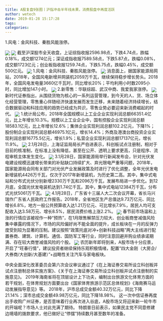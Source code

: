 ```yaml
---
title: A股复盘9张图丨沪指冲击半年线未果，消费股盘中再度活跃
author: wetech
date: 2019-01-28 15:17:28
tags: 
categories: 
---
```

1.风电：金风科技、秦胜风能涨停。
<!-- more -->
<img align="center" border="0" src="https://imgcdn.yicai.com/uppics/images/2019/01/6f977ae25f62f249a36d7b422fe4cb50.jpg" />
<img align="center" border="0" src="https://imgcdn.yicai.com/uppics/images/2019/01/2def07d93cab4bfed3a65c8015a7ee3e.jpg" />
截至沪深股市全天收盘，上证综指收报2596.98点，下跌4.74点，跌幅0.18%，成交额1274亿元；深证成指收报7589.58点，下跌5.87点，跌幅0.08%，成交额1723亿元；创业板指收报1259.74点，下跌5.75点，跌幅0.45%，成交额500亿元。
<img align="center" border="0" src="https://imgcdn.yicai.com/uppics/images/2019/01/d0068b928063e64a4f68921da9f4aa2f.jpg" />
1.风电：金风科技、秦胜风能涨停。
<img align="center" border="0" src="https://imgcdn.yicai.com/uppics/images/2019/01/c856fb01ff5bf00d40364b8598a7b975.jpg" />
消息面上，据国家能源局网站，2018年，全国风电新增并网装机2059万千瓦，继续保持稳步增长势头。2018年，全国风电发电量3660亿千瓦时，同比增长20%；平均利用小时数2095小时，同比增加147小时。
<img align="center" border="0" src="https://imgcdn.yicai.com/uppics/images/2019/01/e406ee98297387614929b47584922ef9.jpg" />
2.新零售：华联综超、武汉中商、我爱我家涨停。
<img align="center" border="0" src="https://imgcdn.yicai.com/uppics/images/2019/01/29e9fcd1a0763c6e3f0888e4db298133.jpg" />
新时代证券指出，从围绕货物为核心的一系列运营管理，到今天的人、货、场立体化经营管理，零售重心伴随经济快速发展而发生迁移，未来随着经济持续增长，结合数据驱动和科技应用的趋势已经成为共识，零售业势必要迎来新消费崛起的时代。
<img align="center" border="0" src="https://imgcdn.yicai.com/uppics/images/2019/01/a238cc3043c4861f280e29900c41e35a.jpg" />
1.统计局公布，2018年全国规模以上工业企业实现利润总额66351.4亿元，比上年增长10.3%。规模以上工业企业中，国有控股企业实现利润总额18583.1亿元，比上年增长12.6%；集体企业实现利润总额102.2亿元，下降1%；股份制企业实现利润总额46975.1亿元，增长14.4%；外商及港澳台商投资企业实现利润总额16775.5亿元，增长1.9%；私营企业实现利润总额17137亿元，增长11.9%。
<img align="center" border="0" src="https://imgcdn.yicai.com/uppics/images/2019/01/454548a43e2fa88db7999931932b3eca.jpg" />
2.1月28日，上海证监局局长严伯进表示，科创板试点注册制，相对于目前的核准制，在标准上没有降低，甚至在公开、透明上要求更高，只是程序、流程审核主体发生变化。
<img align="center" border="0" src="https://imgcdn.yicai.com/uppics/images/2019/01/21868de71df9a5c296a4604144151b4e.jpg" />
3.1月28日，国家能源局举行新闻发布会，针对光伏发电建设规模迅速增长带来的补贴缺口持续扩大、弃光限电严重等问题，2018年，国家能源局会同有关部门对光伏产业发展政策及时进行了优化调整，全年光伏发电新增装机4426万千瓦，仅次于2017年新增装机，为历史第二高。其中，集中式电站和分布式光伏分别新增2330万千瓦和2096万千瓦，发展布局进一步优化。到12月底，全国光伏发电装机达到1.74亿千瓦，其中，集中式电站12384万千瓦，分布式光伏5061万千瓦。
<img align="center" border="0" src="https://imgcdn.yicai.com/uppics/images/2019/01/ed8dab40d820a7a72086ea79819f5f50.jpg" />
4.1月28日，广东省十三届人大二次会议开幕，省长马兴瑞作广东省人民政府工作报告。2018年，全省地区生产总值达9.73万亿元、同比增长6.8%，地方一般公共预算收入达1.21万亿元、可比增长7.9%，居民人均可支配收入达3.58万元、增长8.5%，居民消费价格上涨2.2%。
<img align="center" border="0" src="https://imgcdn.yicai.com/uppics/images/2019/01/160e9a1fafde0fe52ffa9e9dafb77f27.jpg" />
春节前市场温和上涨的行情应该被视作一种“预热”，在1月限售解禁压力较大、创业板商誉减值风险集中暴露的情况下，市场的风险偏好尚不能全面的提升，成长板块在一月的反弹力度受到较为显著的压制。建议按照“政策托底对冲+创新科技战略”两大主线进行配置券商、建筑、计算机、通信、国防军工等行业，同时注意回避并购业绩承诺期满、存在较大商誉减值风险的个股。
<img align="center" border="0" src="https://imgcdn.yicai.com/uppics/images/2019/01/490a4156b409dfd0f272a54847529cf2.jpg" />
农历新年即将到来，A股市场十分应景，开启了“旺春行情”，建议投资者继续保持乐观积极情绪，配置“四大金刚（大房企/大券商/大创新/大基建）”+战略性关注汽车与家电板块。
 
 
中央全面深化改革委员会第六次会议审议通过了《在上海证券交易所设立科创板并试点注册制总体实施方案》、《关于在上海证券交易所设立科创板并试点注册制的实施意见》。
2019年海南省将在顶层设计上下功夫，编制出台旅游文化体育方面的若干规划，在体育规划方面要出台《国家体育旅游示范区总体规划》《海南赛马运动发展指导意见》等。
2018年，沪市总成交金额40.32万亿元，同比下降21.14%；深市总成交金额49.98万亿元，同比下降18.98%。
这一次中信证券再度出手收购广州证券，是否意味着行业再次进入谷底，A股市场又将迎来新一轮牛市的开端呢？市场人士对此充满了期待。
特朗普日前表示，如果民主党不同意修建边境墙的拨款要求，他已做好让“停摆”持续数月甚至数年的准备。
